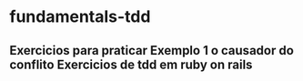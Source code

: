 # fundamentals-tdd
Exercicios para praticar
Exemplo 1
o causador do conflito
Exercicios de tdd em ruby on rails
--------
